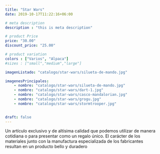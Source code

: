```yaml
---
title: "Star Wars"
date: 2019-10-17T11:22:16+06:00

# meta description
description : "this is meta description"

# product Price
price: "30.00"
discount_price: "25.00"

# product variation
colors : ["Varios", "Alpaca"]
#sizes : ["small","medium","large"]

imagenListado: "catalogo/star-wars/silueta-de-mando.jpg"

imagenesPrincipales: 
    - nombre: "catalogo/star-wars/silueta-de-mando.jpg"
    - nombre: "catalogo/star-wars/dart-1.jpg"
    - nombre: "catalogo/star-wars/casco-mandalorian.jpg"
    - nombre: "catalogo/star-wars/grogu.jpg"
    - nombre: "catalogo/star-wars/stormtrooper.jpg"
    

draft: false
---
```


Un artículo exclusivo y de altísima calidad que podemos utilizar de manera cotidiana o para presentar como un regalo único. El carácter de los materiales junto con la manufactura especializada de los fabricantes resultan en un producto bello y duradero

